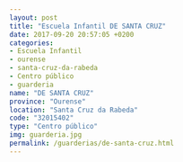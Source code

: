```yaml
---
layout: post
title: "Escuela Infantil DE SANTA CRUZ"
date: 2017-09-20 20:57:05 +0200
categories:
- Escuela Infantil
- ourense
- santa-cruz-da-rabeda
- Centro público
- guarderia
name: "DE SANTA CRUZ"
province: "Ourense"
location: "Santa Cruz da Rabeda"
code: "32015402"
type: "Centro público"
img: guarderia.jpg
permalink: /guarderias/de-santa-cruz.html
---
```

